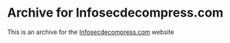 # Archive for Infosecdecompress.com
This is an archive for the [Infosecdecompress.com](https://infosecdecompress.com) website